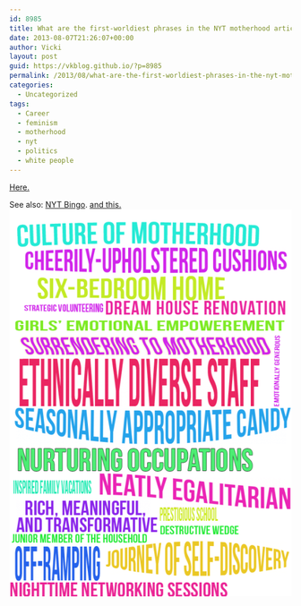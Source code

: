 ```yaml
---
id: 8985
title: What are the first-worldiest phrases in the NYT motherhood article?
date: 2013-08-07T21:26:07+00:00
author: Vicki
layout: post
guid: https://vkblog.github.io/?p=8985
permalink: /2013/08/what-are-the-first-worldiest-phrases-in-the-nyt-motherhood-article/
categories:
  - Uncategorized
tags:
  - Career
  - feminism
  - motherhood
  - nyt
  - politics
  - white people
---
```

<a href="http://www.nytimes.com/2013/08/11/magazine/the-opt-out-generation-wants-back-in.html?pagewanted=1&_r=3&hp" target="_blank">Here. </a>

See also: <a title="this" href="https://vkblog.github.io/2012/07/what-are-white-people-complaining-about-today/" target="_blank">NYT Bingo</a>. <a href="https://vkblog.github.io/2011/12/new-york-times-story-idea-bingo-2011/" target="_blank">and this. </a>[<img class="aligncenter size-medium wp-image-8989" alt="motherhood" src="https://raw.githubusercontent.com/vkblog/vkblog.github.io/master/public/img/2013/08/motherhood1-580x692.png" width="580" height="692" />](https://raw.githubusercontent.com/vkblog/vkblog.github.io/master/public/img/2013/08/motherhood1.png)

&nbsp;